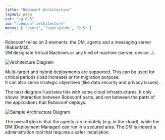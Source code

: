 ```yaml
---
title: "Roboconf Architecture"
layout: page
cat: "ug-0-5"
id: "roboconf-architecture"
menus: [ "users", "user-guide", "0.5" ]
---
```


Roboconf relies on 3 elements: the DM, agents and a messaging server (RabbitMQ).  
VM designate Virtual Machines or any kind of machine (server, device...). 

<img src="/resources/img/roboconf-architecture.jpg" alt="Architecture Diagram" class="gs" />

Multi-target and hybrid deployments are supported.
This can be used for critical periods (load increase) or for migration purpose.  
It can also serve strategic objectives (like data security and privacy issues).

The next diagram illustrates this with some cloud infrastructures.
It only shows interaction between Roboconf parts, and not between the parts of the applications that Roboconf deploys. 

<img src="/resources/img/roboconf-architecture-example.jpg" alt="Sample Architecture Diagram" class="gs" />

The overall idea is that the agents run remotely (e.g. in the cloud), while the DM (Deployment Manager)
can run in a secured area. The DM is indeed a administration tool that requires a safer installation. 
